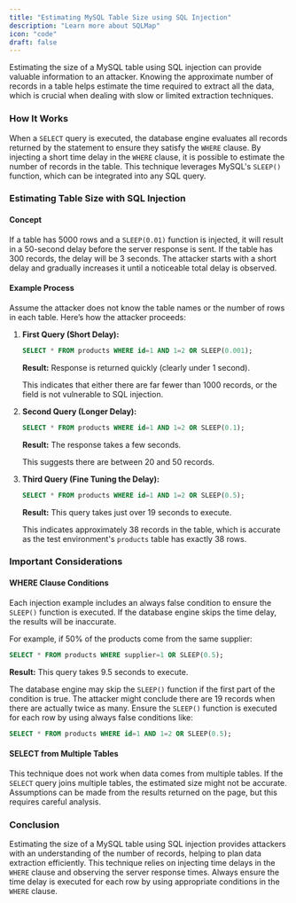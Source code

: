 ```yaml
---
title: "Estimating MySQL Table Size using SQL Injection"
description: "Learn more about SQLMap"
icon: "code"
draft: false
---
```


Estimating the size of a MySQL table using SQL injection can provide valuable information to an attacker. Knowing the approximate number of records in a table helps estimate the time required to extract all the data, which is crucial when dealing with slow or limited extraction techniques.

### How It Works

When a `SELECT` query is executed, the database engine evaluates all records returned by the statement to ensure they satisfy the `WHERE` clause. By injecting a short time delay in the `WHERE` clause, it is possible to estimate the number of records in the table. This technique leverages MySQL's `SLEEP()` function, which can be integrated into any SQL query.

### Estimating Table Size with SQL Injection

#### Concept
If a table has 5000 rows and a `SLEEP(0.01)` function is injected, it will result in a 50-second delay before the server response is sent. If the table has 300 records, the delay will be 3 seconds. The attacker starts with a short delay and gradually increases it until a noticeable total delay is observed.

#### Example Process
Assume the attacker does not know the table names or the number of rows in each table. Here’s how the attacker proceeds:

1. **First Query (Short Delay):**
    ```sql
    SELECT * FROM products WHERE id=1 AND 1=2 OR SLEEP(0.001);
    ```
    **Result:** Response is returned quickly (clearly under 1 second).

    This indicates that either there are far fewer than 1000 records, or the field is not vulnerable to SQL injection.

2. **Second Query (Longer Delay):**
    ```sql
    SELECT * FROM products WHERE id=1 AND 1=2 OR SLEEP(0.1);
    ```
    **Result:** The response takes a few seconds.

    This suggests there are between 20 and 50 records.

3. **Third Query (Fine Tuning the Delay):**
    ```sql
    SELECT * FROM products WHERE id=1 AND 1=2 OR SLEEP(0.5);
    ```
    **Result:** This query takes just over 19 seconds to execute.

    This indicates approximately 38 records in the table, which is accurate as the test environment's `products` table has exactly 38 rows.

### Important Considerations

#### WHERE Clause Conditions
Each injection example includes an always false condition to ensure the `SLEEP()` function is executed. If the database engine skips the time delay, the results will be inaccurate.

For example, if 50% of the products come from the same supplier:
```sql
SELECT * FROM products WHERE supplier=1 OR SLEEP(0.5);
```
**Result:** This query takes 9.5 seconds to execute.

The database engine may skip the `SLEEP()` function if the first part of the condition is true. The attacker might conclude there are 19 records when there are actually twice as many. Ensure the `SLEEP()` function is executed for each row by using always false conditions like:
```sql
SELECT * FROM products WHERE id=1 AND 1=2 OR SLEEP(0.5);
```

#### SELECT from Multiple Tables
This technique does not work when data comes from multiple tables. If the `SELECT` query joins multiple tables, the estimated size might not be accurate. Assumptions can be made from the results returned on the page, but this requires careful analysis.

### Conclusion
Estimating the size of a MySQL table using SQL injection provides attackers with an understanding of the number of records, helping to plan data extraction efficiently. This technique relies on injecting time delays in the `WHERE` clause and observing the server response times. Always ensure the time delay is executed for each row by using appropriate conditions in the `WHERE` clause.
